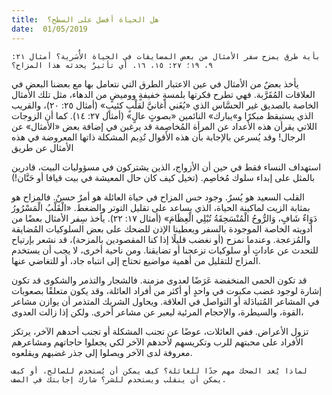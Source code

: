 ```yaml
---
title:  هل الحياة أفضل على السطح؟
date:  01/05/2019
---
```


`بأية طرق يمزح سفر الأمثال من بعض المضايقات في الحياة الأُسَرية؟ أمثال ٢١: ٩، ١٩؛ ٢٧: ١٥، ١٦. أي تأثيرٌ يحدثه هذا المزاح؟`

يأخذ بعضٌ من الأمثال في عين الاعتبار الطرق التي نتعامل بها مع بعضنا البعض في العلاقات المُقَرَّبة. فهي تطرح فكرتها بلمسةٍ خفيفةٍ ووميضٍ من الدهاء، مثل تلك الأمثال الخاصة بالصديق غير الحسَّاس الذي «يُغَني أغانيَّ لقلْبٍ كئيبٍ» (أمثال ٢٥: ٢٠)، والقريب الذي يستيقظ مبكرًا و»يبارك» النائمين «بصوتٍ عالٍ» (أمثال ٢٧: ١٤). كما أن الزوجات اللاتي يقرأن هذه الأعداد عن المرأة المُخاصِمة قد يرغبن في إضافة بعض «الأمثال» عن الرجال! وقد يُسرعن بالإجابة بأن هذه الأقوال تُدِيم المشكلة ذاتها المعروضة في هذه الأمثال عن طريق

استهداف النساء فقط في حين أن الأزواج، الذين يشتركون في مسؤوليات البيت، قادرين بالمثل على إبداء سلوك مُخاصِم. (تخيل كيف كان حال المعيشة في بيت قيافا أو حَنَّان!)

القلب السعيد هو يُسرٌ. وجود حس المزاح في حياة العائلة هو أمرٌ حسنٌ. فالمزاح هو بمثابة الزيت لماكينة الحياة، الذي يساعد على تقليل التوتر والضغط. «الْقَلْبُ الْمَسْرُورُ دَوَاءٌ شَافٍ، وَالرُّوحُ الْمُنْسَحِقَةُ تُبْلِي الْعِظَامَ» (أمثال ١٧: ٢٢). يأخذ سِفر الأمثال بعضًا من أدويته الخاصة الموجودة بالسفر ويعطينا الإذن للضحك على بعض السلوكيات المُضايقة والمُزعجة. وعندما نمزح (أو نغضب قليلًا إذا كنا المقصودين بالمزحة)، قد نشعر بإرتياح للتحدث عن عاداتٍ أو سلوكيات تزعجنا أو تضايقنا. ومن ناحية أخرى، لا يجب أن يستخدم المزاح للتقليل من أهمية مواضيع تحتاج إلى انتباه جاد، أو للتغاضي عنها.

قد تكون الحمى المنخفضة عَرَضًا لعدوى مزمنة. فالشجار والتذمر والشكوى قد تكون إشارة لوجود غضب مكبوت في واحدٍ أو أكثر من أفراد العائلة، وقد يكون متعلقًا بصعوبات في المشاعر المُتبادَلة أو التواصل في العلاقة. ويحاول الشريك المتذمر أن يوازن مشاعر القوة، والسيطرة، والإحجام المرئية ليعبر عن مشاعر أخرى. ولكن إذا زالت العدوى،

تزول الأعراض. ففي العائلات، عوضًا عن تجنب المشكلة أو تجنب أحدهم الآخر، يرتكز الأفراد على محبتهم للرب وتكريسهم لأحدهم الآخر لكي يجعلوا حاجاتهم ومشاعرهم معروفة لدى الآخر ويصلوا إلى جذر غضبهم ويقلعوه.

`لماذا يُعد الضحك مهم جدًا للعائلة؟ كيف يمكن أن يُستخدم للصالح، أو كيف يمكن أن ينقلب ويستخدم للشر؟ شارك إجابتك في الصف.`